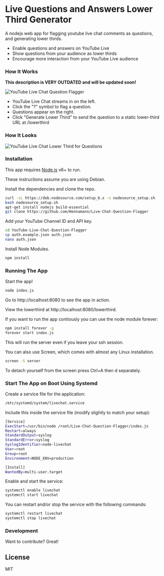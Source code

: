# Live Questions and Answers Lower Third Generator

A nodejs web app for flagging youtube live chat comments as questions, and generating lower thirds.

  - Enable questions and answers on YouTube Live
  - Show questions from your audience as lower thirds
  - Encourage more interaction from your YouTube Live audience

### How It Works

**This description is VERY OUTDATED and will be updated soon!**

![YouTube Live Chat Question Flagger](https://musicradiocreative-community.s3-eu-west-2.amazonaws.com/original/1X/7ffef9430b48907f8c6673a6b2c84339e7c47e05.gif)

* YouTube Live Chat streams in on the left.
* Click the "?" symbol to flag a question.
* Questions appear on the right.
* Click "Generate Lower Third" to send the question to a static lower-third URL at /lowerthird

### How It Looks

![YouTube Live Chat Lower Third for Questions](https://musicradiocreative-community.s3-eu-west-2.amazonaws.com/original/1X/ef34d75e879646d473eca1ff18a633a7c390912c.jpg)

### Installation

This app requires [Node.js](https://nodejs.org/) v6+ to run.

These instructions assume you are using Debian.

Install the dependencies and clone the repo.

```sh
curl -sL https://deb.nodesource.com/setup_6.x -o nodesource_setup.sh
bash nodesource_setup.sh
apt-get install nodejs build-essential
git clone https://github.com/Hennamann/Live-Chat-Question-Flagger
```

Add your YouTube Channel ID and API key.

```sh
cd YouTube-Live-Chat-Question-Flagger
cp auth.example.json auth.json
nano auth.json
```

Install Node Modules.

```sh
npm install
```

### Running The App

Start the app!

```sh
node index.js
```

Go to http://localhost:8080 to see the app in action.

View the lowerthird at http://localhost:8080/lowerthird.

If you want to run the app contiously you can use the node module forever:

```sh
npm install forever -g
forever start index.js
```

This will run the server even if you leave your ssh session. 

You can also use Screen, which comes with almost any Linux installation.

```sh
screen -S server
```
To detach yourself from the screen press Ctrl+A then d separately.

### Start The App on Boot Using Systemd

Create a service file for the application:

```sh
/etc/systemd/system/livechat.service
```

Include this inside the service file (modify slightly to match your setup):

```sh
[Service]
ExecStart=/usr/bin/node /root/Live-Chat-Question-Flagger/index.js
Restart=always
StandardOutput=syslog
StandardError=syslog
SyslogIdentifier=node-livechat
User=root
Group=root
Environment=NODE_ENV=production

[Install]
WantedBy=multi-user.target
```

Enable and start the service:

```sh
systemctl enable livechat
systemctl start livechat
```

You can restart and/or stop the service with the following commands:

```sh
systemctl restart livechat
systemctl stop livechat
```

### Development

Want to contribute? Great!

License
----

MIT
